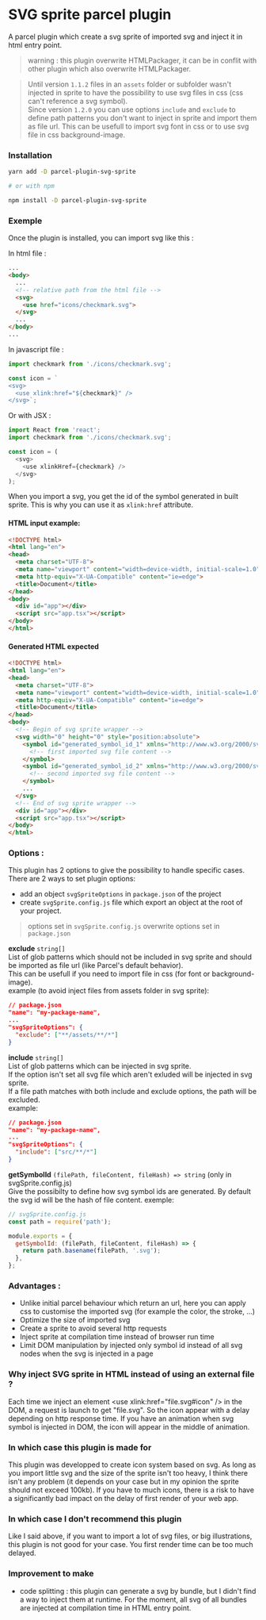 # SVG sprite parcel plugin
A parcel plugin which create a svg sprite of imported svg and inject it in html entry point.

> warning : this plugin overwrite HTMLPackager, it can be in conflit with other plugin which also overwrite HTMLPackager.

> Until version `1.1.2` files in an `assets` folder or subfolder wasn't injected in sprite to have the possibility to use svg files in css (css can't reference a svg symbol).  
> Since version `1.2.0` you can use options `include` and `exclude` to define path patterns you don't want to inject in sprite and import them as file url.
> This can be usefull to import svg font in css or to use svg file in css background-image.

### Installation
```bash
yarn add -D parcel-plugin-svg-sprite

# or with npm

npm install -D parcel-plugin-svg-sprite
```

### Exemple
Once the plugin is installed, you can import svg like this :

In html file :
```html
...
<body>
  ...
  <!-- relative path from the html file -->
  <svg>
    <use href="icons/checkmark.svg">
  </svg>
  ...
</body>
...
```

In javascript file :
```javascript
import checkmark from './icons/checkmark.svg';

const icon = `
<svg>
  <use xlink:href="${checkmark}" />
</svg>`;
```

Or with JSX :
```javascript
import React from 'react';
import checkmark from './icons/checkmark.svg';

const icon = (
  <svg>
    <use xlinkHref={checkmark} />
  </svg>
);
```

When you import a svg, you get the id of the symbol generated in built sprite. This is why you can use it as `xlink:href` attribute.

#### HTML input example:
```html
<!DOCTYPE html>
<html lang="en">
<head>
  <meta charset="UTF-8">
  <meta name="viewport" content="width=device-width, initial-scale=1.0">
  <meta http-equiv="X-UA-Compatible" content="ie=edge">
  <title>Document</title>
</head>
<body>
  <div id="app"></div>
  <script src="app.tsx"></script>
</body>
</html>
```

#### Generated HTML expected
```html
<!DOCTYPE html>
<html lang="en">
<head>
  <meta charset="UTF-8">
  <meta name="viewport" content="width=device-width, initial-scale=1.0">
  <meta http-equiv="X-UA-Compatible" content="ie=edge">
  <title>Document</title>
</head>
<body>
  <!-- Begin of svg sprite wrapper -->
  <svg width="0" height="0" style="position:absolute">
    <symbol id="generated_symbol_id_1" xmlns="http://www.w3.org/2000/svg">
      <!-- first imported svg file content -->
    </symbol>
    <symbol id="generated_symbol_id_2" xmlns="http://www.w3.org/2000/svg">
      <!-- second imported svg file content -->
    </symbol>
    ...
  </svg>
  <!-- End of svg sprite wrapper -->
  <div id="app"></div>
  <script src="app.tsx"></script>
</body>
</html>
```

### Options :

This plugin has 2 options to give the possibility to handle specific cases.  
There are 2 ways to set plugin options:
- add an object `svgSpriteOptions` in `package.json` of the project
- create `svgSprite.config.js` file which export an object at the root of your project.

> options set in `svgSprite.config.js` overwrite options set in `package.json`

**exclude** `string[]`  
List of glob patterns which should not be included in svg sprite and should be imported as file url (like Parcel's default behavior).  
This can be usefull if you need to import file in css (for font or background-image).  
example (to avoid inject files from assets folder in svg sprite):
```json
// package.json
"name": "my-package-name",
...
"svgSpriteOptions": {
  "exclude": ["**/assets/**/*"]
}
```

**include** `string[]`  
List of glob patterns which can be injected in svg sprite.  
If the option isn't set all svg file which aren't exluded will be injected in svg sprite.  
If a file path matches with both include and exclude options, the path will be excluded.  
example:
```json
// package.json
"name": "my-package-name",
...
"svgSpriteOptions": {
  "include": ["src/**/*"]
}
```

**getSymbolId** `(filePath, fileContent, fileHash) => string` (only in svgSprite.config.js)  
Give the possibilty to define how svg symbol ids are generated. By default the svg id will be the hash of file content.
exemple:
```js
// svgSprite.config.js
const path = require('path');

module.exports = {
  getSymbolId: (filePath, fileContent, fileHash) => {
    return path.basename(filePath, '.svg');
  },
};
```

### Advantages :
- Unlike initial parcel behaviour which return an url, here you can apply css to customise the imported svg (for example the color, the stroke, ...)
- Optimize the size of imported svg
- Create a sprite to avoid several http requests
- Inject sprite at compilation time instead of browser run time
- Limit DOM manipulation by injected only symbol id instead of all svg nodes when the svg is injected in a page

### Why inject SVG sprite in HTML instead of using an external file ?
Each time we inject an element \<use xlink:href="file.svg#icon" /> in the DOM, a request is launch to get "file.svg". So the icon appear with a delay depending on http response time. If you have an animation when svg symbol is injected in DOM, the icon will appear in the middle of animation.

### In which case this plugin is made for
This plugin was developped to create icon system based on svg.
As long as you import little svg and the size of the sprite isn't too heavy, I think there isn't any problem (it depends on your case but in my opinion the sprite should not exceed 100kb).
If you have to much icons, there is a risk to have a significantly bad impact on the delay of first render of your web app.

### In which case I don't recommend this plugin
Like I said above, if you want to import a lot of svg files, or big illustrations, this plugin is not good for your case.
You first render time can be too much delayed.

### Improvement to make
- code splitting : this plugin can generate a svg by bundle, but I didn't find a way to inject them at runtime. For the moment, all svg of all bundles are injected at compilation time in HTML entry point.
